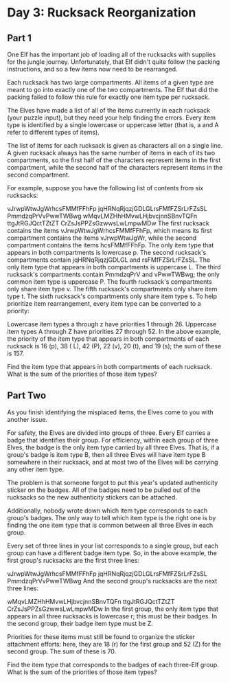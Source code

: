 # Day 3: Rucksack Reorganization

## Part 1

One Elf has the important job of loading all of the rucksacks with supplies for the jungle journey. Unfortunately, that
Elf didn't quite follow the packing instructions, and so a few items now need to be rearranged.

Each rucksack has two large compartments. All items of a given type are meant to go into exactly one of the two
compartments. The Elf that did the packing failed to follow this rule for exactly one item type per rucksack.

The Elves have made a list of all of the items currently in each rucksack (your puzzle input), but they need your help
finding the errors. Every item type is identified by a single lowercase or uppercase letter (that is, a and A refer to
different types of items).

The list of items for each rucksack is given as characters all on a single line. A given rucksack always has the same
number of items in each of its two compartments, so the first half of the characters represent items in the first
compartment, while the second half of the characters represent items in the second compartment.

For example, suppose you have the following list of contents from six rucksacks:

vJrwpWtwJgWrhcsFMMfFFhFp
jqHRNqRjqzjGDLGLrsFMfFZSrLrFZsSL
PmmdzqPrVvPwwTWBwg
wMqvLMZHhHMvwLHjbvcjnnSBnvTQFn
ttgJtRGJQctTZtZT
CrZsJsPPZsGzwwsLwLmpwMDw
The first rucksack contains the items vJrwpWtwJgWrhcsFMMfFFhFp, which means its first compartment contains the items
vJrwpWtwJgWr, while the second compartment contains the items hcsFMMfFFhFp. The only item type that appears in both
compartments is lowercase p.
The second rucksack's compartments contain jqHRNqRjqzjGDLGL and rsFMfFZSrLrFZsSL. The only item type that appears in
both compartments is uppercase L.
The third rucksack's compartments contain PmmdzqPrV and vPwwTWBwg; the only common item type is uppercase P.
The fourth rucksack's compartments only share item type v.
The fifth rucksack's compartments only share item type t.
The sixth rucksack's compartments only share item type s.
To help prioritize item rearrangement, every item type can be converted to a priority:

Lowercase item types a through z have priorities 1 through 26.
Uppercase item types A through Z have priorities 27 through 52.
In the above example, the priority of the item type that appears in both compartments of each rucksack is 16 (p), 38 (
L), 42 (P), 22 (v), 20 (t), and 19 (s); the sum of these is 157.

Find the item type that appears in both compartments of each rucksack. What is the sum of the priorities of those item
types?

## Part Two

As you finish identifying the misplaced items, the Elves come to you with another issue.

For safety, the Elves are divided into groups of three. Every Elf carries a badge that identifies their group. For
efficiency, within each group of three Elves, the badge is the only item type carried by all three Elves. That is, if a
group's badge is item type B, then all three Elves will have item type B somewhere in their rucksack, and at most two of
the Elves will be carrying any other item type.

The problem is that someone forgot to put this year's updated authenticity sticker on the badges. All of the badges need
to be pulled out of the rucksacks so the new authenticity stickers can be attached.

Additionally, nobody wrote down which item type corresponds to each group's badges. The only way to tell which item type
is the right one is by finding the one item type that is common between all three Elves in each group.

Every set of three lines in your list corresponds to a single group, but each group can have a different badge item
type. So, in the above example, the first group's rucksacks are the first three lines:

vJrwpWtwJgWrhcsFMMfFFhFp
jqHRNqRjqzjGDLGLrsFMfFZSrLrFZsSL
PmmdzqPrVvPwwTWBwg
And the second group's rucksacks are the next three lines:

wMqvLMZHhHMvwLHjbvcjnnSBnvTQFn
ttgJtRGJQctTZtZT
CrZsJsPPZsGzwwsLwLmpwMDw
In the first group, the only item type that appears in all three rucksacks is lowercase r; this must be their badges. In
the second group, their badge item type must be Z.

Priorities for these items must still be found to organize the sticker attachment efforts: here, they are 18 (r) for the
first group and 52 (Z) for the second group. The sum of these is 70.

Find the item type that corresponds to the badges of each three-Elf group. What is the sum of the priorities of those
item types?